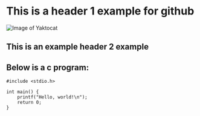 # This is a header 1 example for github
![Image of Yaktocat](https://octodex.github.com/images/yaktocat.png)


## This is an example header 2 example
## Below is a c program:

```
#include <stdio.h>

int main() {
    printf("Hello, world!\n");
    return 0;
}

```
